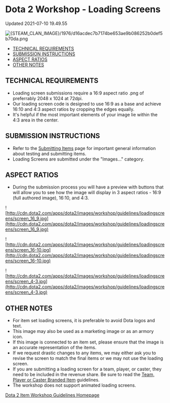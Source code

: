 # Dota 2 Workshop - Loading Screens
Updated 2021-07-10 19.49.55

![{STEAM_CLAN_IMAGE}/1976/d16acdec7b7174be653ae9b086252b0def5b70da.png]({STEAM_CLAN_IMAGE}/1976/d16acdec7b7174be653ae9b086252b0def5b70da.png)  
  
  

* [TECHNICAL REQUIREMENTS](#requirements)
* [SUBMISSION INSTRUCTIONS](#instructions)
* [ASPECT RATIOS](#aspect)
* [OTHER NOTES](#notes)

  
  
[](id=requirements)  
  
## TECHNICAL REQUIREMENTS

* Loading screen submissions require a 16:9 aspect ratio .png of preferrably 2048 x 1024 at 72dpi.
* Our loading screen code is designed to use 16:9 as a base and achieve 16:10 and 4:3 aspect ratios by cropping the edges equally.
* It's helpful if the most important elements of your image lie within the 4:3 area in the center.

  
  
[](id=instructions)  
  
## SUBMISSION INSTRUCTIONS

* Refer to the [Submitting Items](https://help.steampowered.com/en/faqs/view/3E00-D38F-B793-7384) page for important general information about testing and submitting items.
* Loading Screens are submitted under the "Images..." category.

  
  
[](id=aspect)  
  
## ASPECT RATIOS

* During the submission process you will have a preview with buttons that will allow you to see how the image will display in 3 aspect ratios - 16:9 (full authored image), 16:10, and 4:3.

  
  
![http://cdn.dota2.com/apps/dota2/images/workshop/guidelines/loadingscreens/screen_16_9.jpg](http://cdn.dota2.com/apps/dota2/images/workshop/guidelines/loadingscreens/screen_16_9.jpg)  
  
![http://cdn.dota2.com/apps/dota2/images/workshop/guidelines/loadingscreens/screen_16-10.jpg](http://cdn.dota2.com/apps/dota2/images/workshop/guidelines/loadingscreens/screen_16-10.jpg)  
  
![http://cdn.dota2.com/apps/dota2/images/workshop/guidelines/loadingscreens/screen_4-3.jpg](http://cdn.dota2.com/apps/dota2/images/workshop/guidelines/loadingscreens/screen_4-3.jpg)  
  
[](id=notes)  
  
## OTHER NOTES

* For item set loading screens, it is preferable to avoid Dota logos and text.
* This image may also be used as a marketing image or as an armory icon.
* If this image is connected to an item set, please ensure that the image is an accurate representation of the items.
* If we request drastic changes to any items, we may either ask you to revise the screen to match the final items or we may not use the loading screen.
* If you are submitting a loading screen for a team, player, or caster, they need to be included in the revenue share. Be sure to read the [Team, Player or Caster Branded Item](https://support.steampowered.com/kb/4569-PDXC-8590/dota-2-team-player-or-caster-branded-items) guidelines.
* The workshop does not support animated loading screens.

  
  
[Dota 2 Item Workshop Guidelines Homepage](http://www.dota2.com/workshop/)